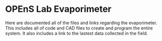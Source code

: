# OPEnS Lab Evaporimeter

Here are documented all of the files and links regarding the evaporimeter. This includes all of code and CAD files to create and program the entire system. It also includes a link to the lastest data collected in the field. 



